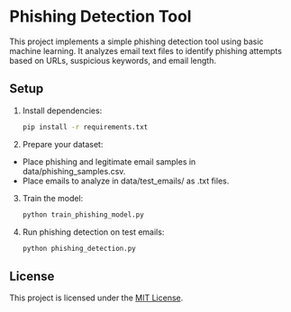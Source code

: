# Phishing Detection Tool

This project implements a simple phishing detection tool using basic machine learning. It analyzes email text files to identify phishing attempts based on URLs, suspicious keywords, and email length.

## Setup

1. Install dependencies:

    ```bash
    pip install -r requirements.txt

2. Prepare your dataset:
- Place phishing and legitimate email samples in data/phishing_samples.csv.
- Place emails to analyze in data/test_emails/ as .txt files.

3. Train the model:
   
     ```bash
    python train_phishing_model.py

4. Run phishing detection on test emails:

     ```bash
     python phishing_detection.py

## License

This project is licensed under the [MIT License](LICENSE).
